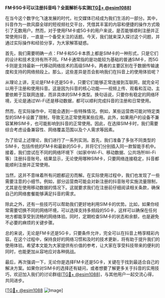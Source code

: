 **FM卡5G卡可以注册抖音吗？全面解析与实测[[TG💪+ @esim1088](https://t.me/s/esim1088)]**

在当今这个数字化飞速发展的时代，社交媒体已经成为我们生活的一部分。其中，抖音作为一款风靡全球的短视频社交平台，凭借其丰富的内容和便捷的操作方式吸引了无数用户。然而，对于使用FM卡或5G卡的用户来说，是否能够顺利注册并正常使用抖音，一直是一个备受关注的话题。今天，我们就来深入探讨这个问题，并通过实际操作和经验分享，为大家解答疑惑。

首先，我们需要明确一点：FM卡和5G卡本质上都是SIM卡的一种形式，只是它们的设计和技术支持有所不同。FM卡通常指的是功能较为基础的普通SIM卡，而5G卡则是支持最新一代移动网络技术的高级SIM卡。两者的主要区别在于数据传输速度和支持的网络频段上。那么，这些差异是否会影响我们在抖音上的使用体验呢？

从理论上讲，无论是FM卡还是5G卡，只要它们能够正常连接到互联网，就完全可以用于注册和使用抖音。这是因为抖音的核心功能——视频上传、观看和互动，主要依赖于互联网连接，而非具体的SIM卡类型。换句话说，只要你有稳定的网络环境，无论是通过Wi-Fi还是移动数据，都可以顺利完成抖音的注册和日常使用。

然而，在实际操作中，可能会遇到一些特殊情况。例如，某些运营商可能对特定类型的SIM卡设置了限制，导致无法正常使用某些应用。此外，如果用户的设备不兼容某种SIM卡，也可能影响到抖音的正常使用。因此，在选择SIM卡时，我们需要综合考虑设备兼容性、网络覆盖范围以及个人需求等因素。

为了验证上述理论，我们进行了一系列实测。首先，我们准备了多张不同类型的SIM卡，包括传统的FM卡和最新的5G卡，并将它们分别插入同一款智能手机中。接着，我们尝试在不同的网络环境下（如家中Wi-Fi、移动数据、公共场所Wi-Fi等）注册抖音账号。结果显示，无论使用哪种SIM卡，只要网络连接稳定，抖音都能顺利注册并正常使用。

当然，这并不意味着所有问题都迎刃而解。在实际使用过程中，我们也发现了一些需要注意的小细节。例如，部分运营商可能会对新注册的抖音账号实施流量限制，尤其是在使用移动数据的情况下。这就要求我们在注册前仔细阅读相关条款，确保自己的网络套餐能够满足抖音的需求。

除此之外，还有一些技巧可以帮助我们更好地利用SIM卡的优势。比如，如果你经常需要切换不同的网络环境，可以选择支持多频段的5G卡，这样可以确保在任何地方都能享受到流畅的网络体验。同时，定期检查SIM卡的状态和余额，也是避免不必要的麻烦的关键步骤。

总的来说，无论是FM卡还是5G卡，只要条件允许，完全可以在抖音上畅享精彩内容。在这个过程中，保持良好的网络习惯和及时的技术更新，将有助于提升我们的使用体验。希望本文能为大家提供有价值的参考，让大家在享受科技带来的便利的同时，也能更加从容地应对各种挑战。

最后，再次强调一下，无论你是选择FM卡还是5G卡，关键在于找到最适合自己的解决方案。如果你对SIM卡的选择还有疑问，或者想要了解更多关于抖音的实用技巧，欢迎加入我们的讨论群组[[TG💪+ @esim1088](https://t.me/s/esim1088)]，与其他用户一起交流心得，共同进步。

[[TG💪+ @esim1088](https://t.me/s/esim1088) ![Image](https://i.postimg.cc/4NQfJmqS/Snipaste-2025-05-13-00-14-12.png)]